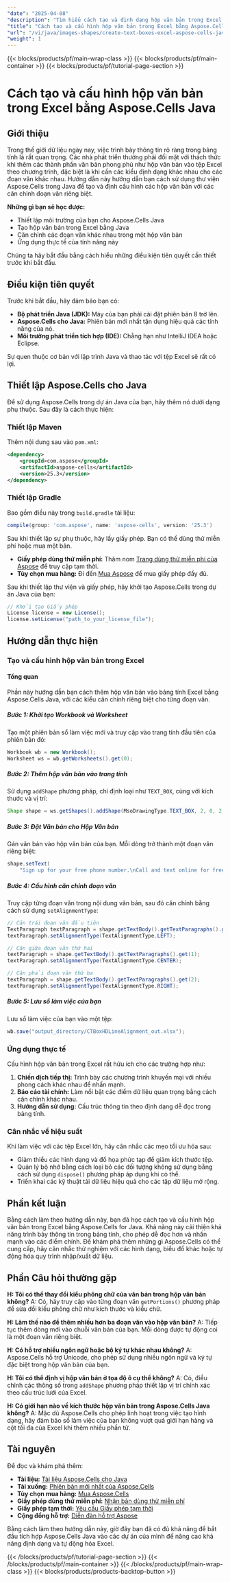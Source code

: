 ```yaml
---
"date": "2025-04-08"
"description": "Tìm hiểu cách tạo và định dạng hộp văn bản trong Excel bằng Aspose.Cells Java. Cải thiện cách trình bày dữ liệu bằng cách căn chỉnh đoạn văn riêng biệt."
"title": "Cách tạo và cấu hình hộp văn bản trong Excel bằng Aspose.Cells Java để trình bày dữ liệu nâng cao"
"url": "/vi/java/images-shapes/create-text-boxes-excel-aspose-cells-java/"
"weight": 1
---
```


{{< blocks/products/pf/main-wrap-class >}}
{{< blocks/products/pf/main-container >}}
{{< blocks/products/pf/tutorial-page-section >}}


# Cách tạo và cấu hình hộp văn bản trong Excel bằng Aspose.Cells Java

## Giới thiệu
Trong thế giới dữ liệu ngày nay, việc trình bày thông tin rõ ràng trong bảng tính là rất quan trọng. Các nhà phát triển thường phải đối mặt với thách thức khi thêm các thành phần văn bản phong phú như hộp văn bản vào tệp Excel theo chương trình, đặc biệt là khi cần các kiểu định dạng khác nhau cho các đoạn văn khác nhau. Hướng dẫn này hướng dẫn bạn cách sử dụng thư viện Aspose.Cells trong Java để tạo và định cấu hình các hộp văn bản với các căn chỉnh đoạn văn riêng biệt.

**Những gì bạn sẽ học được:**
- Thiết lập môi trường của bạn cho Aspose.Cells Java
- Tạo hộp văn bản trong Excel bằng Java
- Căn chỉnh các đoạn văn khác nhau trong một hộp văn bản
- Ứng dụng thực tế của tính năng này

Chúng ta hãy bắt đầu bằng cách hiểu những điều kiện tiên quyết cần thiết trước khi bắt đầu.

## Điều kiện tiên quyết
Trước khi bắt đầu, hãy đảm bảo bạn có:
- **Bộ phát triển Java (JDK):** Máy của bạn phải cài đặt phiên bản 8 trở lên.
- **Aspose.Cells cho Java:** Phiên bản mới nhất tận dụng hiệu quả các tính năng của nó.
- **Môi trường phát triển tích hợp (IDE):** Chẳng hạn như IntelliJ IDEA hoặc Eclipse.

Sự quen thuộc cơ bản với lập trình Java và thao tác với tệp Excel sẽ rất có lợi.

## Thiết lập Aspose.Cells cho Java
Để sử dụng Aspose.Cells trong dự án Java của bạn, hãy thêm nó dưới dạng phụ thuộc. Sau đây là cách thực hiện:

### Thiết lập Maven
Thêm nội dung sau vào `pom.xml`:
```xml
<dependency>
    <groupId>com.aspose</groupId>
    <artifactId>aspose-cells</artifactId>
    <version>25.3</version>
</dependency>
```

### Thiết lập Gradle
Bao gồm điều này trong `build.gradle` tài liệu:
```gradle
compile(group: 'com.aspose', name: 'aspose-cells', version: '25.3')
```

Sau khi thiết lập sự phụ thuộc, hãy lấy giấy phép. Bạn có thể dùng thử miễn phí hoặc mua một bản.
- **Giấy phép dùng thử miễn phí:** Thăm nom [Trang dùng thử miễn phí của Aspose](https://releases.aspose.com/cells/java/) để truy cập tạm thời.
- **Tùy chọn mua hàng:** Đi đến [Mua Aspose](https://purchase.aspose.com/buy) để mua giấy phép đầy đủ.

Sau khi thiết lập thư viện và giấy phép, hãy khởi tạo Aspose.Cells trong dự án Java của bạn:
```java
// Khởi tạo Giấy phép
License license = new License();
license.setLicense("path_to_your_license_file");
```

## Hướng dẫn thực hiện
### Tạo và cấu hình hộp văn bản trong Excel
#### Tổng quan
Phần này hướng dẫn bạn cách thêm hộp văn bản vào bảng tính Excel bằng Aspose.Cells Java, với các kiểu căn chỉnh riêng biệt cho từng đoạn văn.
##### Bước 1: Khởi tạo Workbook và Worksheet
Tạo một phiên bản sổ làm việc mới và truy cập vào trang tính đầu tiên của phiên bản đó:
```java
Workbook wb = new Workbook();
Worksheet ws = wb.getWorksheets().get(0);
```
##### Bước 2: Thêm hộp văn bản vào trang tính
Sử dụng `addShape` phương pháp, chỉ định loại như `TEXT_BOX`, cùng với kích thước và vị trí:
```java
Shape shape = ws.getShapes().addShape(MsoDrawingType.TEXT_BOX, 2, 0, 2, 0, 80, 400);
```
##### Bước 3: Đặt Văn bản cho Hộp Văn bản
Gán văn bản vào hộp văn bản của bạn. Mỗi dòng trở thành một đoạn văn riêng biệt:
```java
shape.setText(
    "Sign up for your free phone number.\nCall and text online for free.\nCall your friends and family.");
```
##### Bước 4: Cấu hình căn chỉnh đoạn văn
Truy cập từng đoạn văn trong nội dung văn bản, sau đó căn chỉnh bằng cách sử dụng `setAlignmentType`:
```java
// Căn trái đoạn văn đầu tiên
TextParagraph textParagraph = shape.getTextBody().getTextParagraphs().get(0);
textParagraph.setAlignmentType(TextAlignmentType.LEFT);

// Căn giữa đoạn văn thứ hai
textParagraph = shape.getTextBody().getTextParagraphs().get(1);
textParagraph.setAlignmentType(TextAlignmentType.CENTER);

// Căn phải đoạn văn thứ ba
textParagraph = shape.getTextBody().getTextParagraphs().get(2);
textParagraph.setAlignmentType(TextAlignmentType.RIGHT);
```
##### Bước 5: Lưu sổ làm việc của bạn
Lưu sổ làm việc của bạn vào một tệp:
```java
wb.save("output_directory/CTBoxHDLineAlignment_out.xlsx");
```
### Ứng dụng thực tế
Cấu hình hộp văn bản trong Excel rất hữu ích cho các trường hợp như:
1. **Chiến dịch tiếp thị:** Trình bày các chương trình khuyến mại với nhiều phong cách khác nhau để nhấn mạnh.
2. **Báo cáo tài chính:** Làm nổi bật các điểm dữ liệu quan trọng bằng cách căn chỉnh khác nhau.
3. **Hướng dẫn sử dụng:** Cấu trúc thông tin theo định dạng dễ đọc trong bảng tính.

### Cân nhắc về hiệu suất
Khi làm việc với các tệp Excel lớn, hãy cân nhắc các mẹo tối ưu hóa sau:
- Giảm thiểu các hình dạng và đồ họa phức tạp để giảm kích thước tệp.
- Quản lý bộ nhớ bằng cách loại bỏ các đối tượng không sử dụng bằng cách sử dụng `dispose()` phương pháp áp dụng khi có thể.
- Triển khai các kỹ thuật tải dữ liệu hiệu quả cho các tập dữ liệu mở rộng.

## Phần kết luận
Bằng cách làm theo hướng dẫn này, bạn đã học cách tạo và cấu hình hộp văn bản trong Excel bằng Aspose.Cells for Java. Khả năng này cải thiện khả năng trình bày thông tin trong bảng tính, cho phép dễ đọc hơn và nhấn mạnh vào các điểm chính.
Để khám phá thêm những gì Aspose.Cells có thể cung cấp, hãy cân nhắc thử nghiệm với các hình dạng, biểu đồ khác hoặc tự động hóa quy trình nhập/xuất dữ liệu.

## Phần Câu hỏi thường gặp
**H: Tôi có thể thay đổi kiểu phông chữ của văn bản trong hộp văn bản không?**
A: Có, hãy truy cập vào từng đoạn văn `getPortions()` phương pháp để sửa đổi kiểu phông chữ như kích thước và kiểu chữ.

**H: Làm thế nào để thêm nhiều hơn ba đoạn văn vào hộp văn bản?**
A: Tiếp tục thêm dòng mới vào chuỗi văn bản của bạn. Mỗi dòng được tự động coi là một đoạn văn riêng biệt.

**H: Có hỗ trợ nhiều ngôn ngữ hoặc bộ ký tự khác nhau không?**
A: Aspose.Cells hỗ trợ Unicode, cho phép sử dụng nhiều ngôn ngữ và ký tự đặc biệt trong hộp văn bản của bạn.

**H: Tôi có thể định vị hộp văn bản ở tọa độ ô cụ thể không?**
A: Có, điều chỉnh các thông số trong `addShape` phương pháp thiết lập vị trí chính xác theo cấu trúc lưới của Excel.

**H: Có giới hạn nào về kích thước hộp văn bản trong Aspose.Cells Java không?**
A: Mặc dù Aspose.Cells cho phép linh hoạt trong việc tạo hình dạng, hãy đảm bảo sổ làm việc của bạn không vượt quá giới hạn hàng và cột tối đa của Excel khi thêm nhiều phần tử.

## Tài nguyên
Để đọc và khám phá thêm:
- **Tài liệu:** [Tài liệu Aspose.Cells cho Java](https://reference.aspose.com/cells/java/)
- **Tải xuống:** [Phiên bản mới nhất của Aspose.Cells](https://releases.aspose.com/cells/java/)
- **Tùy chọn mua hàng:** [Mua Aspose.Cells](https://purchase.aspose.com/buy)
- **Giấy phép dùng thử miễn phí:** [Nhận bản dùng thử miễn phí](https://releases.aspose.com/cells/java/)
- **Giấy phép tạm thời:** [Yêu cầu Giấy phép tạm thời](https://purchase.aspose.com/temporary-license/)
- **Cộng đồng hỗ trợ:** [Diễn đàn hỗ trợ Aspose](https://forum.aspose.com/c/cells/9)

Bằng cách làm theo hướng dẫn này, giờ đây bạn đã có đủ khả năng để bắt đầu tích hợp Aspose.Cells Java vào các dự án của mình để nâng cao khả năng định dạng và tự động hóa Excel.

{{< /blocks/products/pf/tutorial-page-section >}}
{{< /blocks/products/pf/main-container >}}
{{< /blocks/products/pf/main-wrap-class >}}
{{< blocks/products/products-backtop-button >}}